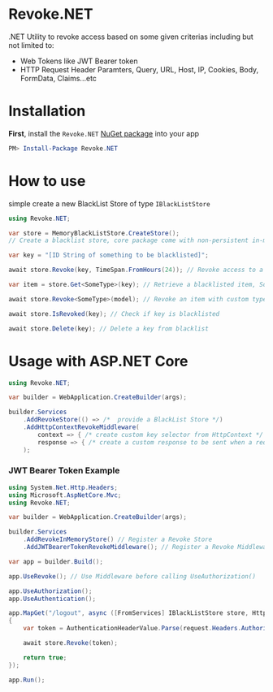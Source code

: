 # Revoke.NET
.NET Utility to revoke access based on some given criterias including but not limited to:
- Web Tokens like JWT Bearer token
- HTTP Request Header Paramters, Query, URL, Host, IP, Cookies, Body, FormData, Claims...etc

# Installation
**First**, install the `Revoke.NET` [NuGet package](https://www.nuget.org/packages/Revoke.NET) into your app
```powershell
PM> Install-Package Revoke.NET
```

# How to use
simple create a new BlackList Store of type `IBlackListStore`
```csharp
using Revoke.NET;

var store = MemoryBlackListStore.CreateStore(); 
// Create a blacklist store, core package come with non-persistent in-memory store

var key = "[ID String of something to be blacklisted]";

await store.Revoke(key, TimeSpan.FromHours(24)); // Revoke access to a key for 24 hours

var item = store.Get<SomeType>(key); // Retrieve a blacklisted item, SomeType must implement interface 'IBlackListItem'

await store.Revoke<SomeType>(model); // Revoke an item with custom type

await store.IsRevoked(key); // Check if key is blacklisted

await store.Delete(key); // Delete a key from blacklist
```

# Usage with ASP.NET Core
```csharp
using Revoke.NET;

var builder = WebApplication.CreateBuilder(args);

builder.Services
    .AddRevokeStore(() => /*  provide a BlackList Store */)
    .AddHttpContextRevokeMiddleware(
        context => { /* create custom key selector from HttpContext */ },
        response => { /* create a custom response to be sent when a request is revoked */  }
    ); 
```

### JWT Bearer Token Example
```csharp
using System.Net.Http.Headers;
using Microsoft.AspNetCore.Mvc;
using Revoke.NET;

var builder = WebApplication.CreateBuilder(args);

builder.Services
    .AddRevokeInMemoryStore() // Register a Revoke Store
    .AddJWTBearerTokenRevokeMiddleware(); // Register a Revoke Middleware

var app = builder.Build();

app.UseRevoke(); // Use Middleware before calling UseAuthorization()

app.UseAuthorization();
app.UseAuthentication();

app.MapGet("/logout", async ([FromServices] IBlackListStore store, HttpRequest request) =>
{
    var token = AuthenticationHeaderValue.Parse(request.Headers.Authorization).Parameter;

    await store.Revoke(token);

    return true;
});

app.Run();
```